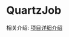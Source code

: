 # QuartzJob

相关介绍:
[项目详细介绍](http://blog.tommyyang.cn/2018/02/01/Quartz-%E5%A5%BD%E7%9A%84%E5%AE%9A%E6%97%B6%E4%BB%BB%E5%8A%A1%E5%BC%80%E6%BA%90%E5%BA%93/)
